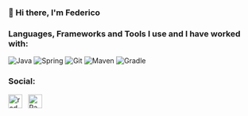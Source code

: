 ### 👋 Hi there, I'm Federico

<!--
**xFEF0/xFEF0** is a ✨ _special_ ✨ repository because its `README.md` (this file) appears on your GitHub profile.

Here are some ideas to get you started:

- 🔭 I’m currently working on ...
- 🌱 I’m currently learning ...
- 👯 I’m looking to collaborate on ...
- 🤔 I’m looking for help with ...
- 💬 Ask me about ...
- 📫 How to reach me: ...
- 😄 Pronouns: ...
- ⚡ Fun fact: ...
-->

### Languages, Frameworks and Tools I use and I have worked with:
![Java](https://img.shields.io/badge/-Java-222222?style=flat&logo=java)
![Spring](https://img.shields.io/badge/-Spring-222222?style=flat&logo=spring)
![Git](https://img.shields.io/badge/-Git-111111?style=flat&logo=git&logoColor=F05032)
![Maven](https://img.shields.io/badge/-Maven-111111?style=flat&logo=apache-maven&logoColor=F05032)
![Gradle](https://img.shields.io/badge/-Gradle-111111?style=flat&logo=gradle&logoColor=F05032)


### Social:
<a href="https://www.linkedin.com/in/federicoramayo" target="_blank"><img align="center" src="https://cdn.jsdelivr.net/npm/simple-icons@3.0.1/icons/linkedin.svg" alt="radu-alexandru-bulai" height="28" width="28" /></a>&nbsp;&nbsp;
<a href="https://www.hackerrank.com/ramayo_fede" target="_blank"><img align="center" src="https://cdn.jsdelivr.net/npm/simple-icons@3.0.1/icons/hackerrank.svg" alt="RaduAlexandruB" height="28" width="28" /></a>&nbsp;&nbsp;
